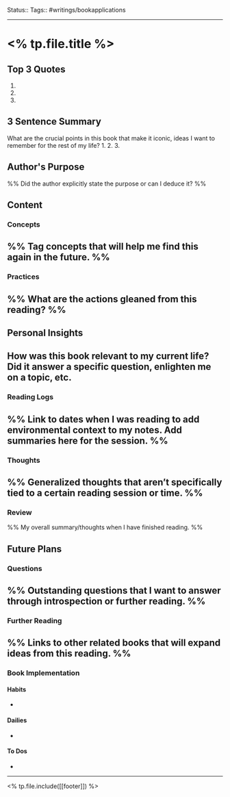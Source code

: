 Status::
Tags:: #writings/bookapplications
___

# <% tp.file.title %>

## Top 3 Quotes

1. 
2. 
3. 

## 3 Sentence Summary

What are the crucial points in this book that make it iconic, ideas I want to remember for the rest of my life?
1. 
2. 
3. 

## Author's Purpose

%% Did the author explicitly state the purpose or can I deduce it? %%
>

## Content

### Concepts

%% Tag concepts that will help me find this again in the future. %%
- 

### Practices

%% What are the actions gleaned from this reading? %%
- 

## Personal Insights

**How was this book relevant to my current life? Did it answer a specific question, enlighten me on a topic, etc.**
- 

### Reading Logs

%% Link to dates when I was reading to add environmental context to my notes. Add summaries here for the session. %%
- 

### Thoughts

%% Generalized thoughts that aren’t specifically tied to a certain reading session or time. %%
- 

### Review

%% My overall summary/thoughts when I have finished reading. %%

## Future Plans

### Questions

%% Outstanding questions that I want to answer through introspection or further reading. %%
- 

### Further Reading

%% Links to other related books that will expand ideas from this reading. %%
- 

### Book Implementation

#### Habits

- 

#### Dailies

- 

#### To Dos

- 

___
<% tp.file.include([[footer]]) %>
